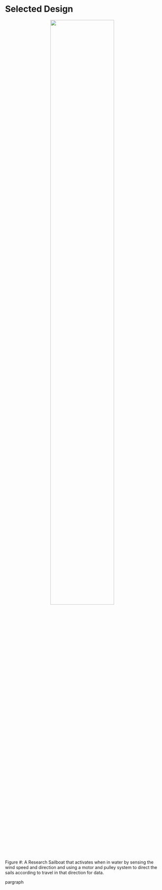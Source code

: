 # Selected Design

<figure class="image">  
<div style="text-align: center">  
<img src="https://user-images.githubusercontent.com/122835375/221457378-e55632c0-6846-43fa-81b9-f1e76d673691.png" width="70%"><br>
</div>
</figure>

Figure #: A Research Sailboat that activates when in water by sensing the wind speed and direction and using a motor and pulley system to direct the sails according to travel in that direction for data.

pargraph
